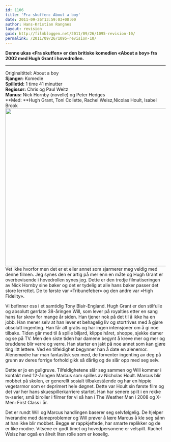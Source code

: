 ```yaml
---
id: 1106
title: 'Fra skuffen: About a boy'
date: 2011-09-26T13:59:03+00:00
author: Hans-Kristian Rangnes
layout: revision
guid: http://filmbloggen.net/2011/09/26/1095-revision-10/
permalink: /2011/09/26/1095-revision-10/
---
```

**Denne ukas &laquo;Fra skuffen&raquo; er den britiske komedien &laquo;About a boy&raquo; fra 2002 med Hugh Grant i hovedrollen.<!--more-->**

****

Originaltittel: About a boy  
**Sjanger:** Komedie  
**Spilletid:** 1 time 41 minutter  
**Regissør:** Chris og Paul Weitz  
**Manus:** Nick Hornby (novelle) og Peter Hedges  
**Med: **Hugh Grant, Toni Collette, Rachel Weisz,Nicolas Hoult, Isabel Brook  
<a href="http://filmbloggen.net/?attachment_id=1096" rel="attachment wp-att-1096"><img class="alignnone size-large wp-image-1096" src="http://filmbloggen.net/wp-content/uploads//2011/09/about_a_boy_2002_hugh_grant-620x496.jpg" alt="" width="620" height="496" /></a>  
Vet ikke hvorfor men det er et eller annet som sjarmerer meg veldig med denne filmen. Jeg synes den er artig på mer enn en måte og Hugh Grant er overbevisende i hovedrollen synes jeg. Dette er den tredje filmatiseringen av Nick Hornby sine bøker og det er tydelig at alle hans bøker passer det store lerrettet. De to første var &laquo;Tribunefeber&raquo; og den andre var &laquo;High Fidelity&raquo;.

Vi befinner oss i et samtidig Tony Blair-England. Hugh Grant er den stilfulle og absolutt gørrlate 38-åringen Will, som lever på royalties etter en sang hans far skrev for mange år siden. Han tjener nok på det til å ikke ha en jobb. Han mener selv at han lever et behagelig liv og stortrives med å gjøre absolutt ingenting. Han får alt gratis og har ingen intensjoner om å gi noe tilbake. Tiden går med til å spille biljard, klippe håret, shoppe, sjekke damer og se på TV. Men den siste tiden har damene begynt å kreve mer og mer og bruddene blir verre og verre. Han starter en jakt på noe annet som kan gjøre ting litt lettere. Ved en tilfeldighet begynner han å date en alenemor. Alenemødre har man fantastisk sex med, de forventer ingenting av deg på grunn av deres forrige forhold gikk så dårlig og de slår opp med seg selv.

Dette er jo en gullgruve. Tilfeldighetene slår seg sammen og Will kommer i kontakt med 12-åringen Marcus som spilles av Nicholas Hoult. Marcus blir mobbet på skolen, er generellt sosialt tilbakestående og har en hippie vegetarmor som er deprimert hele døgnet. Dette var Hoult sin første film og det var her hans skuespillerkarriere startet. Han har senere spilt i en rekke tv-serier, små biroller i filmer før vi så han i The Weather Man i 2008 og X-Men: First Class i år.

Det er rundt Will og Marcus handlingen baserer seg selvfølgelig. De hjelper hverandre med dameproblemer og Will prøver å lære Marcus å kle seg sånn at han ikke blir mobbet. Begge er rappkjeftede, har smarte replikker og de er like modne. Vitsene er godt timet og hovedpersonene er velspilt. Rachel Weisz har også en ålreit liten rolle som er koselig.